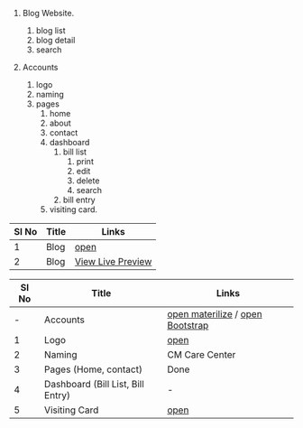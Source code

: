 1. Blog Website.
   1. blog list
   2. blog detail
   3. search
   
2. Accounts
   1. logo
   2. naming
   3. pages
      1. home
      2. about
      3. contact
      4. dashboard
         1. bill list
            1. print
            2. edit
            3. delete
            4. search
         2. bill entry
      5. visiting card.




| Sl No | Title | Links                                                 |
| ----- | ----- | ----------------------------------------------------- |
| 1     | Blog  | [open](Blog/blog1.png)                                |
| 2     | Blog  | [View Live Preview](https://abhicity.github.io/Blog/) |

| Sl No | Title                             | Links                                                                               |
| ----- | --------------------------------- | ----------------------------------------------------------------------------------- |
| -     | Accounts                          | [open materilize](./Accounts/Materilize/) / [open Bootstrap](./Accounts/bootstrap/) |
| 1     | Logo                              | [open](./Accounts/Materilize/logo.svg)                                              |
| 2     | Naming                            | CM Care Center                                                                      |
| 3     | Pages (Home, contact)             | Done                                                                                |
| 4     | Dashboard (Bill List, Bill Entry) | -                                                                                   |
| 5     | Visiting Card                     | [open](./Accounts/Materilize/visiting_card.svg)                                     |